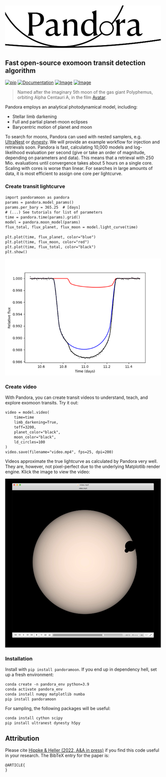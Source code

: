 ![Logo](https://github.com/hippke/Pandora/blob/main/docs/source/logo_v6.png?raw=true)
## Fast open-source exomoon transit detection algorithm

[![pip](https://img.shields.io/badge/pip-install%20pandoramoon-blue.svg)](https://pypi.org/project/pandoramoon/)
[![Documentation](https://img.shields.io/badge/Documentation-%E2%9C%93-blue.svg)](https://pandora-moon.readthedocs.io/en/latest/index.html)
[![Image](https://img.shields.io/badge/Examples-%E2%9C%93-blue.svg)](https://github.com/hippke/Pandora/tree/main/examples)
[![Image](https://img.shields.io/badge/arXiv-1906.00966-blue.svg)](https://arxiv.org/abs/XXXX.XXXX)

> Named after the imaginary 5th moon of the gas giant Polyphemus, orbiting Alpha Centauri A, in the film [Avatar](https://james-camerons-avatar.fandom.com/wiki/Pandora). 

Pandora employs an analytical photodynamical model, including:
- Stellar limb darkening
- Full and partial planet-moon eclipses
- Barycentric motion of planet and moon

To search for moons, Pandora can used with nested samplers, e.g. [UltraNest](https://github.com/JohannesBuchner/UltraNest) or [dynesty](https://github.com/joshspeagle/dynesty). We will provide an example workflow for injection and retrievals soon. Pandora is fast, calculating 10,000 models and log-likelihood evaluation per second (give or take an order of magnitude, depending on parameters and data). This means that a retrieval with 250 Mio. evaluations until convergence takes about 5 hours on a single core. Scaling with cores is worse than linear. For searches in large amounts of data, it is most efficient to assign one core per lightcurve.


### Create transit lightcurve
```
import pandoramoon as pandora
params = pandora.model_params()
params.per_bary = 365.25  # [days]
# (...) See tutorials for list of parameters
time = pandora.time(params).grid()
model = pandora.moon_model(params)
flux_total, flux_planet, flux_moon = model.light_curve(time)

plt.plot(time, flux_planet, color="blue")
plt.plot(time, flux_moon, color="red")
plt.plot(time, flux_total, color="black")
plt.show()
```
![lc](https://github.com/hippke/Pandora/blob/main/docs/source/lc_image.png?raw=true)

### Create video
With Pandora, you can create transit videos to understand, teach, and explore exomoon transits. Try it out:

```
video = model.video(
    time=time
    limb_darkening=True, 
    teff=3200,
    planet_color="black",
    moon_color="black",
    ld_circles=100
)
video.save(filename="video.mp4", fps=25, dpi=200)
```
Videos approximate the true lightcurve as calculated by Pandora very well. They are, however, not pixel-perfect due to the underlying Matplotlib render engine. Klick the image to view the video:

[![Video](https://github.com/hippke/Pandora/blob/main/docs/source/vid.jpg?raw=true)](https://youtu.be/TDbj5AnjDU8)

### Installation
Install with `pip install pandoramoon`. If you end up in dependency hell, set up a fresh environment:

```
conda create -n pandora_env python=3.9
conda activate pandora_env
conda install numpy matplotlib numba 
pip install pandoramoon
```

For sampling, the following packages will be useful:
```
conda install cython scipy
pip install ultranest dynesty h5py
```



Attribution
----------------
Please cite [Hippke & Heller (2022, A&A in press)](https://ui.adsabs.harvard.edu/abs/2022XX....XXX..XXXX/abstract) if you find this code useful in your research. The BibTeX entry for the paper is:

```
@ARTICLE{
}


```
